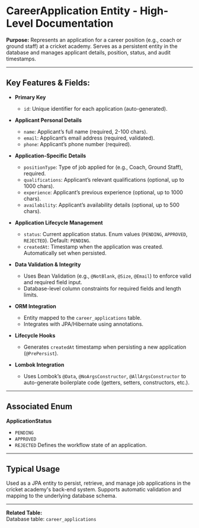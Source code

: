 # CareerApplication Entity - High-Level Documentation

**Purpose:**
Represents an application for a career position (e.g., coach or ground staff) at a cricket academy. Serves as a persistent entity in the database and manages applicant details, position, status, and audit timestamps.

---

## Key Features & Fields:

- **Primary Key**
  - `id`: Unique identifier for each application (auto-generated).

- **Applicant Personal Details**
  - `name`: Applicant’s full name (required, 2-100 chars).
  - `email`: Applicant’s email address (required, validated).
  - `phone`: Applicant’s phone number (required).

- **Application-Specific Details**
  - `positionType`: Type of job applied for (e.g., Coach, Ground Staff), required.
  - `qualifications`: Applicant’s relevant qualifications (optional, up to 1000 chars).
  - `experience`: Applicant’s previous experience (optional, up to 1000 chars).
  - `availability`: Applicant’s availability details (optional, up to 500 chars).

- **Application Lifecycle Management**
  - `status`: Current application status. Enum values (`PENDING`, `APPROVED`, `REJECTED`). Default: `PENDING`.
  - `createdAt`: Timestamp when the application was created. Automatically set when persisted.

- **Data Validation & Integrity**
  - Uses Bean Validation (e.g., `@NotBlank`, `@Size`, `@Email`) to enforce valid and required field input.
  - Database-level column constraints for required fields and length limits.

- **ORM Integration**
  - Entity mapped to the `career_applications` table.
  - Integrates with JPA/Hibernate using annotations.

- **Lifecycle Hooks**
  - Generates `createdAt` timestamp when persisting a new application (`@PrePersist`).

- **Lombok Integration**
  - Uses Lombok’s `@Data`, `@NoArgsConstructor`, `@AllArgsConstructor` to auto-generate boilerplate code (getters, setters, constructors, etc.).

---

## Associated Enum

**ApplicationStatus**
- `PENDING`
- `APPROVED`
- `REJECTED`
Defines the workflow state of an application.

---

## Typical Usage

Used as a JPA entity to persist, retrieve, and manage job applications in the cricket academy's back-end system. Supports automatic validation and mapping to the underlying database schema.

---

**Related Table:**  
Database table: `career_applications`